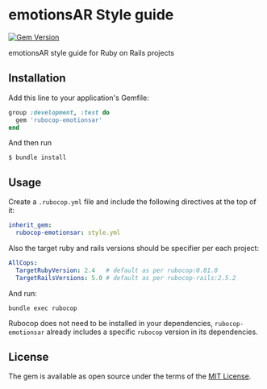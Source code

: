 # emotionsAR Style guide
[![Gem Version](https://badge.fury.io/rb/rubocop-emotionsar.svg)](https://badge.fury.io/rb/rubocop-emotionsar)

emotionsAR style guide for Ruby on Rails projects

## Installation

Add this line to your application's Gemfile:

```ruby
group :development, :test do
  gem 'rubocop-emotionsar'
end
```

And then run
```shell
$ bundle install
```

## Usage

Create a `.rubocop.yml` file and include the following directives at the top of it:
```yml
inherit_gem:
  rubocop-emotionsar: style.yml
```

Also the target ruby and rails versions should be specifier per each project:
```yml
AllCops:
  TargetRubyVersion: 2.4   # default as per rubocop:0.81.0
  TargetRailsVersions: 5.0 # default as per rubocop-rails:2.5.2
```

And run:
```shell
bundle exec rubocop
```

Rubocop does not need to be installed in your dependencies, `rubocop-emotionsar` already includes a specific `rubocop` version in its dependencies.

## License

The gem is available as open source under the terms of the [MIT License](https://opensource.org/licenses/MIT).
